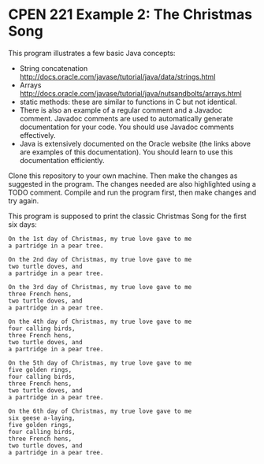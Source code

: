 CPEN 221 Example 2: The Christmas Song
========

This program illustrates a few basic Java concepts:
* String concatenation <http://docs.oracle.com/javase/tutorial/java/data/strings.html>
* Arrays <http://docs.oracle.com/javase/tutorial/java/nutsandbolts/arrays.html>
* static methods: these are similar to functions in C but not identical.
* There is also an example of a regular comment and a Javadoc comment. Javadoc comments are used to automatically generate documentation for your code. You should use Javadoc comments effectively.
* Java is extensively documented on the Oracle website (the links above are examples of this documentation). You should learn to use this documentation efficiently.

Clone this repository to your own machine. Then make the changes as suggested in the program. The changes needed are also highlighted using a TODO comment. Compile and run the program first, then make changes and try again.

This program is supposed to print the classic Christmas Song for the first six days:
```
On the 1st day of Christmas, my true love gave to me 
a partridge in a pear tree.

On the 2nd day of Christmas, my true love gave to me 
two turtle doves, and
a partridge in a pear tree.

On the 3rd day of Christmas, my true love gave to me 
three French hens,
two turtle doves, and
a partridge in a pear tree.

On the 4th day of Christmas, my true love gave to me 
four calling birds,
three French hens,
two turtle doves, and
a partridge in a pear tree.

On the 5th day of Christmas, my true love gave to me 
five golden rings,
four calling birds,
three French hens,
two turtle doves, and
a partridge in a pear tree.

On the 6th day of Christmas, my true love gave to me 
six geese a-laying,
five golden rings,
four calling birds,
three French hens,
two turtle doves, and
a partridge in a pear tree.
```
